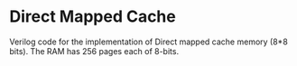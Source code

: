 # Direct Mapped Cache
Verilog code for the implementation of Direct mapped cache memory (8*8 bits). The RAM has 256 pages each of 8-bits.
